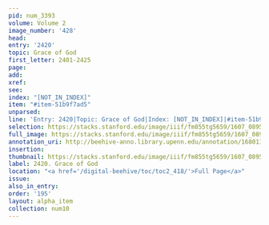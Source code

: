 ```yaml
---
pid: num_3393
volume: Volume 2
image_number: '428'
head:
entry: '2420'
topic: Grace of God
first_letter: 2401-2425
page:
add:
xref:
see:
index: "[NOT_IN_INDEX]"
item: "#item-51b9f7ad5"
unparsed:
line: 'Entry: 2420|Topic: Grace of God|Index: [NOT_IN_INDEX]|#item-51b9f7ad5'
selection: https://stacks.stanford.edu/image/iiif/fm855tg5659/1607_0895/718,1964,2829,298/full/0/default.jpg
full_image: https://stacks.stanford.edu/image/iiif/fm855tg5659/1607_0895/full/full/0/default.jpg
annotation_uri: http://beehive-anno.library.upenn.edu/annotation/1680111475192
insertion:
thumbnail: https://stacks.stanford.edu/image/iiif/fm855tg5659/1607_0895/718,1964,600,180/250,/0/default.jpg
label: 2420. Grace of God
location: "<a href='/digital-beehive/toc/toc2_418/'>Full Page</a>"
issue:
also_in_entry:
order: '195'
layout: alpha_item
collection: num10
---
```

